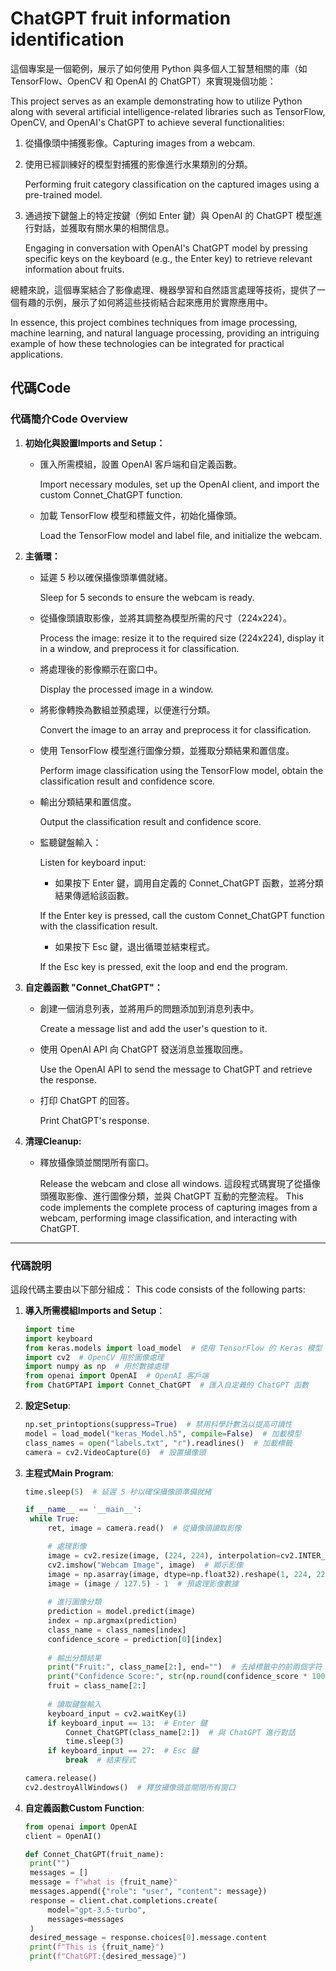 # ChatGPT fruit information identification

這個專案是一個範例，展示了如何使用 Python 與多個人工智慧相關的庫（如 TensorFlow、OpenCV 和 OpenAI 的 ChatGPT）來實現幾個功能：

This project serves as an example demonstrating how to utilize Python along with several artificial intelligence-related libraries such as TensorFlow, OpenCV, and OpenAI's ChatGPT to achieve several functionalities:

1. 從攝像頭中捕獲影像。Capturing images from a webcam.
2. 使用已經訓練好的模型對捕獲的影像進行水果類別的分類。

   Performing fruit category classification on the captured images using a pre-trained model.
3. 通過按下鍵盤上的特定按鍵（例如 Enter 鍵）與 OpenAI 的 ChatGPT 模型進行對話，並獲取有關水果的相關信息。

   Engaging in conversation with OpenAI's ChatGPT model by pressing specific keys on the keyboard (e.g., the Enter key) to retrieve relevant information about fruits.

總體來說，這個專案結合了影像處理、機器學習和自然語言處理等技術，提供了一個有趣的示例，展示了如何將這些技術結合起來應用於實際應用中。

In essence, this project combines techniques from image processing, machine learning, and natural language processing, providing an intriguing example of how these technologies can be integrated for practical applications.

## 代碼Code
### 代碼簡介Code Overview

1. __初始化與設置Imports and Setup：__
   - 匯入所需模組，設置 OpenAI 客戶端和自定義函數。

     Import necessary modules, set up the OpenAI client, and import the custom Connet_ChatGPT function.
   - 加載 TensorFlow 模型和標籤文件，初始化攝像頭。

     Load the TensorFlow model and label file, and initialize the webcam.
3. __主循環：__
   - 延遲 5 秒以確保攝像頭準備就緒。
   
     Sleep for 5 seconds to ensure the webcam is ready.
   - 從攝像頭讀取影像，並將其調整為模型所需的尺寸（224x224）。

     Process the image: resize it to the required size (224x224), display it in a window, and preprocess it for classification.
   - 將處理後的影像顯示在窗口中。

     Display the processed image in a window.
   - 將影像轉換為數組並預處理，以便進行分類。

     Convert the image to an array and preprocess it for classification.
   - 使用 TensorFlow 模型進行圖像分類，並獲取分類結果和置信度。

     Perform image classification using the TensorFlow model, obtain the classification result and confidence score.
   - 輸出分類結果和置信度。

     Output the classification result and confidence score.
   - 監聽鍵盤輸入：

     Listen for keyboard input:
     - 如果按下 Enter 鍵，調用自定義的 Connet_ChatGPT 函數，並將分類結果傳遞給該函數。

     If the Enter key is pressed, call the custom Connet_ChatGPT function with the classification result.
     - 如果按下 Esc 鍵，退出循環並結束程式。

     If the Esc key is pressed, exit the loop and end the program.
4. __自定義函數 "Connet_ChatGPT"：__
   - 創建一個消息列表，並將用戶的問題添加到消息列表中。

     Create a message list and add the user's question to it.
   - 使用 OpenAI API 向 ChatGPT 發送消息並獲取回應。

     Use the OpenAI API to send the message to ChatGPT and retrieve the response.
   - 打印 ChatGPT 的回答。

     Print ChatGPT's response.
5. __清理Cleanup:__
   - 釋放攝像頭並關閉所有窗口。

     Release the webcam and close all windows.
這段程式碼實現了從攝像頭獲取影像、進行圖像分類，並與 ChatGPT 互動的完整流程。
This code implements the complete process of capturing images from a webcam, performing image classification, and interacting with ChatGPT.
---
### 代碼說明

這段代碼主要由以下部分組成：
This code consists of the following parts:

1. **導入所需模組Imports and Setup**：
   ```python
   import time
   import keyboard
   from keras.models import load_model  # 使用 TensorFlow 的 Keras 模型
   import cv2  # OpenCV 用於圖像處理
   import numpy as np  # 用於數據處理
   from openai import OpenAI  # OpenAI 客戶端
   from ChatGPTAPI import Connet_ChatGPT  # 匯入自定義的 ChatGPT 函數

2. __設定Setup__:
   ```python
   np.set_printoptions(suppress=True)  # 禁用科學計數法以提高可讀性
   model = load_model("keras_Model.h5", compile=False)  # 加載模型
   class_names = open("labels.txt", "r").readlines()  # 加載標籤
   camera = cv2.VideoCapture(0)  # 設置攝像頭


3. __主程式Main Program__:
   ```python
   time.sleep(5)  # 延遲 5 秒以確保攝像頭準備就緒

   if __name__ == '__main__':
    while True:
        ret, image = camera.read()  # 從攝像頭讀取影像

        # 處理影像
        image = cv2.resize(image, (224, 224), interpolation=cv2.INTER_AREA)
        cv2.imshow("Webcam Image", image)  # 顯示影像
        image = np.asarray(image, dtype=np.float32).reshape(1, 224, 224, 3)
        image = (image / 127.5) - 1  # 預處理影像數據
        
        # 進行圖像分類
        prediction = model.predict(image)
        index = np.argmax(prediction)
        class_name = class_names[index]
        confidence_score = prediction[0][index]
        
        # 輸出分類結果
        print("Fruit:", class_name[2:], end="")  # 去掉標籤中的前兩個字符
        print("Confidence Score:", str(np.round(confidence_score * 100))[:-2], "%")
        fruit = class_name[2:]
    
        # 讀取鍵盤輸入
        keyboard_input = cv2.waitKey(1)
        if keyboard_input == 13:  # Enter 鍵
            Connet_ChatGPT(class_name[2:])  # 與 ChatGPT 進行對話
            time.sleep(3) 
        if keyboard_input == 27:  # Esc 鍵
            break  # 結束程式

   camera.release()
   cv2.destroyAllWindows()  # 釋放攝像頭並關閉所有窗口


4. __自定義函數Custom Function__:
   ```python
   from openai import OpenAI
   client = OpenAI()

   def Connet_ChatGPT(fruit_name):
    print("")
    messages = []
    message = f"what is {fruit_name}"
    messages.append({"role": "user", "content": message})
    response = client.chat.completions.create(
        model="gpt-3.5-turbo",
        messages=messages
    )
    desired_message = response.choices[0].message.content
    print(f"This is {fruit_name}")
    print(f"ChatGPT:{desired_message}")

